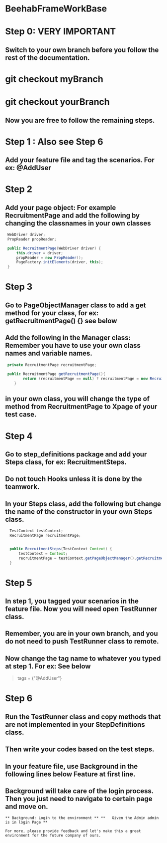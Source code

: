 # BeehabFrameWorkBase

# Step 0: VERY IMPORTANT

## Switch to your own branch before you follow the rest of the documentation.
# git checkout myBranch
# git checkout yourBranch

## Now you are free to follow the remaining steps.

# Step 1 : Also see Step 6

## Add your feature file and tag the scenarios. For ex: @AddUser

# Step 2

## Add your page object: For example RecruitmentPage and add the following by changing the classnames in your own classes

   ```java
    WebDriver driver;
    PropReader propReader;

    public RecruitmentPage(WebDriver driver) {
        this.driver = driver;
        propReader = new PropReader();
        PageFactory.initElements(driver, this);
    }
   ```  
 # Step 3
 
 ## Go to PageObjectManager class to add a get method for your class, for ex: getRecruitmentPage() {} see below
 ## Add the following in the Manager class: Remember you have to use your own class names and variable names.
 
```java
 private RecruitmentPage recruitmentPage;
 
 public RecruitmentPage getRecruitmentPage(){
		return (recruitmentPage == null) ? recruitmentPage = new RecruitmentPage(driver) : recruitmentPage;
	}
 ``` 
  ## in your own class, you will change the type of method from RecruitmentPage to Xpage of your test case.
  
  
  # Step 4
  
  ## Go to step_definitions package and add your Steps class, for ex: RecruitmentSteps. 
  ## Do not touch Hooks unless it is done by the teamwork.
  ## In your Steps class, add the following but change the name of the constructor in your own Steps class.
  
  ```java
    TestContext testContext;
    RecruitmentPage recruitmentPage;


    public RecruitmentSteps(TestContext Context) {
        testContext = Context;
        recruitmentPage = testContext.getPageObjectManager().getRecruitmentPage();
    }
  ```
  # Step 5
  
  ## In step 1, you tagged your scenarios in the feature file. Now you will need open TestRunner class.
  
  ## Remember, you are in your own branch, and you do not need to push TestRunner class to remote.
  
  ## Now change the tag name to whatever you typed at step 1. For ex: See below
  
  > tags = {"@AddUser"}
  
  
  # Step 6
  
  ## Run the TestRunner class and copy methods that are not implemented in your StepDefinitions class.
  
  ## Then write your codes based on the test steps.
  
  ## In your feature file, use Background in the following lines below Feature at first line.
  ## Background will take care of the login process. Then you just need to navigate to certain page and move on.
  `
 ** Background: Login to the environment **
 **   Given the Admin admin is in login Page **
  `
 
    
    For more, please provide feedback and let's make this a great environment for the future company of ours.
  
  
  
 
 
